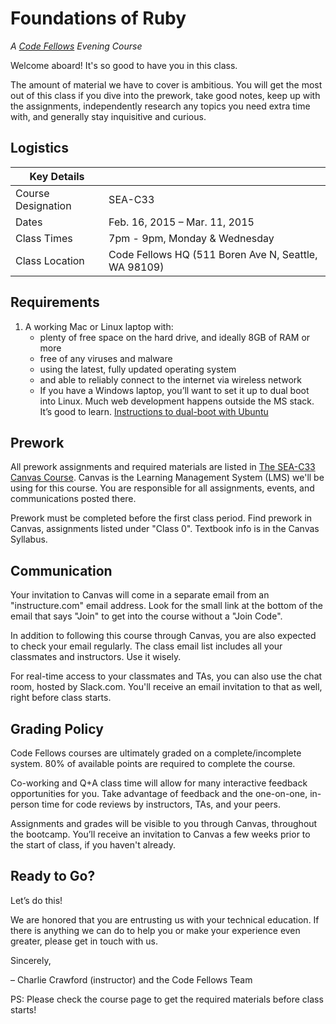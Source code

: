 # Foundations of Ruby 
_A [Code Fellows](http://codefellows.com) Evening Course_

Welcome aboard! It's so good to have you in this class.

The amount of material we have to cover is ambitious. You will get the most out of this class if you dive into the prework, take good notes, keep up with the assignments, independently research any topics you need extra time with, and generally stay inquisitive and curious.

## Logistics

Key Details | |
--- | ---
Course Designation | SEA-C33
Dates | Feb. 16, 2015 &ndash; Mar. 11, 2015
Class Times | 7pm - 9pm, Monday &amp; Wednesday
Class Location | Code Fellows HQ (511 Boren Ave N, Seattle, WA 98109)


## Requirements

 1. A working Mac or Linux laptop with:
    - plenty of free space on the hard drive, and ideally 8GB of RAM or more
    - free of any viruses and malware
    - using the latest, fully updated operating system
    - and able to reliably connect to the internet via wireless network
    - If you have a Windows laptop, you’ll want to set it up to dual boot into Linux. Much web development happens outside the MS stack. It’s good to learn. [Instructions to dual-boot with Ubuntu](https://help.ubuntu.com/community/WindowsDualBoot)


## Prework

All prework assignments and required materials are listed in [The SEA-C33 Canvas Course](https://canvas.instructure.com/courses/917211). Canvas is the Learning Management System (LMS) we'll be using for this course. You are responsible for all assignments, events, and communications posted there.

Prework must be completed before the first class period. Find prework in Canvas, assignments listed under "Class 0". Textbook info is in the Canvas Syllabus.

## Communication

Your invitation to Canvas will come in a separate email from an "instructure.com" email address. Look for the small link at the bottom of the email that says "Join" to get into the course without a "Join Code".

In addition to following this course through Canvas, you are also expected to check your email regularly. The class email list includes all your classmates and instructors. Use it wisely.

For real-time access to your classmates and TAs, you can also use the chat room, hosted by Slack.com. You'll receive an email invitation to that as well, right before class starts.


## Grading Policy

Code Fellows courses are ultimately graded on a complete/incomplete system. 80% of available points are required to complete the course.

Co-working and Q+A class time will allow for many interactive feedback opportunities for you. Take advantage of feedback and the one-on-one, in-person time for code reviews by instructors, TAs, and your peers.

Assignments and grades will be visible to you through Canvas, throughout the bootcamp. You’ll receive an invitation to Canvas a few weeks prior to the start of class, if you haven't already.

## Ready to Go?

Let’s do this!

We are honored that you are entrusting us with your technical education. If there is anything we can do to help you or make your experience even greater, please get in touch with us.

Sincerely,

&ndash; Charlie Crawford (instructor) and the Code Fellows Team

PS: Please check the course page to get the required materials before class starts!
